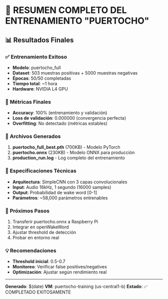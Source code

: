 # 🎯 RESUMEN COMPLETO DEL ENTRENAMIENTO "PUERTOCHO"

## 📊 Resultados Finales

### ✅ **Entrenamiento Exitoso**
- **Modelo**: puertocho_full
- **Dataset**: 503 muestras positivas + 5000 muestras negativas
- **Épocas**: 50/50 completadas
- **Tiempo total**: ~1 hora
- **Hardware**: NVIDIA L4 GPU

### 🎯 **Métricas Finales**
- **Accuracy**: 100% (entrenamiento y validación)
- **Loss de validación**: 0.000000 (convergencia perfecta)
- **Overfitting**: No detectado (métricas estables)

### 📁 **Archivos Generados**
1. **puertocho_full_best.pth** (700KB) - Modelo PyTorch
2. **puertocho.onnx** (230KB) - Modelo ONNX para producción
3. **production_run.log** - Log completo del entrenamiento

### 🔧 **Especificaciones Técnicas**
- **Arquitectura**: SimpleCNN con 3 capas convolucionales
- **Input**: Audio 16kHz, 1 segundo (16000 samples)
- **Output**: Probabilidad de wake word [0-1]
- **Parámetros**: ~58,000 parámetros entrenables

### 🚀 **Próximos Pasos**
1. Transferir puertocho.onnx a Raspberry Pi
2. Integrar en openWakeWord
3. Ajustar threshold de detección
4. Probar en entorno real

### 💡 **Recomendaciones**
- **Threshold inicial**: 0.5-0.7
- **Monitoreo**: Verificar false positives/negatives
- **Optimización**: Ajustar según rendimiento real

---
**Generado**: $(date)
**VM**: puertocho-training (us-central1-b)
**Estado**: ✅ COMPLETADO EXITOSAMENTE
